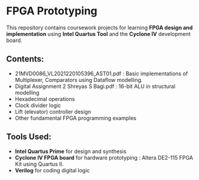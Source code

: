 # FPGA Prototyping

This repository contains coursework projects for learning **FPGA design and implementation** using **Intel Quartus Tool** and the **Cyclone IV** development board.

## Contents:
- 21MVD0086_VL2021220105396_AST01.pdf               : Basic implementations of Multiplexer, Comparators using Dataflow modelling.
- Digital Assignment 2 Shreyas S Bagi.pdf           : 16-bit ALU in structural modelling
- Hexadecimal operations
- Clock divider logic
- Lift (elevator) controller design
- Other fundamental FPGA programming examples

## Tools Used:
- **Intel Quartus Prime** for design and synthesis
- **Cyclone IV FPGA board** for hardware prototyping : Altera DE2-115 FPGA Kit using Quartus II.
- **Verilog** for coding digital logic


